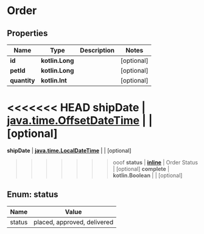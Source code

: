 
# Order

## Properties
Name | Type | Description | Notes
------------ | ------------- | ------------- | -------------
**id** | **kotlin.Long** |  |  [optional]
**petId** | **kotlin.Long** |  |  [optional]
**quantity** | **kotlin.Int** |  |  [optional]
<<<<<<< HEAD
**shipDate** | [**java.time.OffsetDateTime**](java.time.OffsetDateTime.md) |  |  [optional]
=======
**shipDate** | [**java.time.LocalDateTime**](java.time.LocalDateTime.md) |  |  [optional]
>>>>>>> ooof
**status** | [**inline**](#StatusEnum) | Order Status |  [optional]
**complete** | **kotlin.Boolean** |  |  [optional]


<a name="StatusEnum"></a>
## Enum: status
Name | Value
---- | -----
status | placed, approved, delivered



